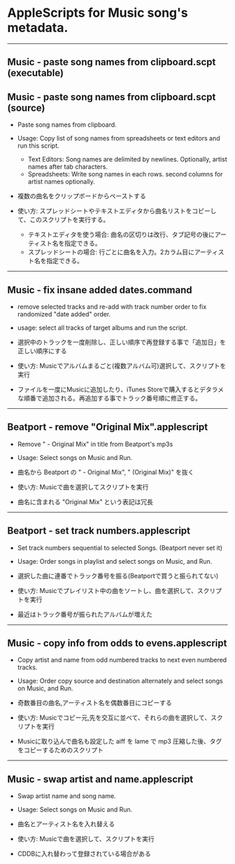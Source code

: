 # AppleScripts for Music song's metadata.

------------------------------------------------------------
## Music - paste song names from clipboard.scpt (executable)
## Music - paste song names from clipboard.scpt (source)

* Paste song names from clipboard.
* Usage: Copy list of song names from spreadsheets or text editors and run this script.
  * Text Editors: Song names are delimited by newlines. Optionally, artist names after tab characters.
  * Spreadsheets: Write song names in each rows. second columns for artist names optionally.

* 複数の曲名をクリップボードからペーストする
* 使い方: スプレッドシートやテキストエディタから曲名リストをコピーして、このスクリプトを実行する。
  * テキストエディタを使う場合: 曲名の区切りは改行、タブ記号の後にアーティスト名を指定できる。
  * スプレッドシートの場合: 行ごとに曲名を入力。2カラム目にアーティスト名を指定できる。


------------------------------------------------------------
## Music - fix insane added dates.command

* remove selected tracks and re-add with track number order to fix randomized "date added" order.
* usage: select all tracks of target albums and run the script.

* 選択中のトラックを一度削除し、正しい順序で再登録する事で「追加日」を正しい順序にする
* 使い方: Musicでアルバムまるごと(複数アルバム可)選択して、スクリプトを実行

* ファイルを一度にMusicに追加したり、iTunes Storeで購入するとデタラメな順番で追加される。再追加する事でトラック番号順に修正する。


------------------------------------------------------------
## Beatport - remove "Original Mix".applescript

* Remove " - Original Mix" in title from Beatport's mp3s
* Usage: Select songs on Music and Run.

* 曲名から Beatport の " - Original Mix", " (Original Mix)" を抜く
* 使い方: Musicで曲を選択してスクリプトを実行

* 曲名に含まれる "Original Mix" という表記は冗長


------------------------------------------------------------
## Beatport - set track numbers.applescript

* Set track numbers sequential to selected Songs. (Beatport never set it)
* Usage: Order songs in playlist and select songs on Music, and Run.

* 選択した曲に連番でトラック番号を振る(Beatportで買うと振られてない)
* 使い方: Musicでプレイリスト中の曲をソートし、曲を選択して、スクリプトを実行

* 最近はトラック番号が振られたアルバムが増えた


------------------------------------------------------------
## Music - copy info from odds to evens.applescript

* Copy artist and name from odd numbered tracks to next even numbered tracks.
* Usage: Order copy source and destination alternately and select songs on Music, and Run.

* 奇数番目の曲名,アーティスト名を偶数番目にコピーする
* 使い方: Musicでコピー元,先を交互に並べて、それらの曲を選択して、スクリプトを実行

* Musicに取り込んで曲名も設定した aiff を lame で mp3 圧縮した後、タグをコピーするためのスクリプト


------------------------------------------------------------
## Music - swap artist and name.applescript

* Swap artist name and song name.
* Usage: Select songs on Music and Run.

* 曲名とアーティスト名を入れ替える
* 使い方: Musicで曲を選択して、スクリプトを実行

* CDDBに入れ替わって登録されている場合がある

